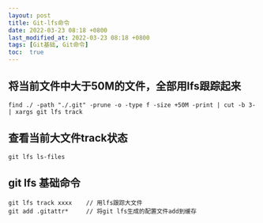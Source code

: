 ```yaml
---
layout: post
title: Git-lfs命令
date: 2022-03-23 08:18 +0800
last_modified_at: 2022-03-23 08:18 +0800
tags: [Git基础, Git命令]
toc:  true
---
```


## 将当前文件中大于50M的文件，全部用lfs跟踪起来

```
find ./ -path "./.git" -prune -o -type f -size +50M -print | cut -b 3- | xargs git lfs track 
```

## 查看当前大文件track状态

```
git lfs ls-files
```


## git lfs 基础命令
```
git lfs track xxxx    // 用lfs跟踪大文件
git add .gitattr*     // 将git lfs生成的配置文件add到缓存
```

